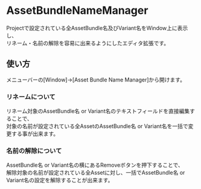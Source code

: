 # AssetBundleNameManager

Projectで設定されている全AssetBundle名及びVariant名をWindow上に表示し、  
リネーム・名前の解除を容易に出来るようにしたエディタ拡張です。

## 使い方

メニューバーの[Window]->[Asset Bundle Name Manager]から開けます。


### リネームについて

リネーム対象のAssetBundle名 or Variant名のテキストフィールドを直接編集することで、  
対象の名前が設定されている全AssetのAssetBundle名 or Variant名を一括で変更する事が出来ます。


### 名前の解除について

AssetBundle名 or Variant名の横にあるRemoveボタンを押下することで、  
解除対象の名前が設定されている全Assetに対し、一括でAssetBundle名 or Variant名の設定を解除することが出来ます。
